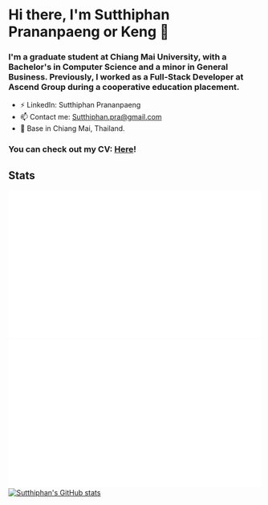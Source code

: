 # Hi there, I'm Sutthiphan Prananpaeng or Keng 👋
### I'm a graduate student at Chiang Mai University, with a Bachelor's in Computer Science and a minor in General Business. Previously, I worked as a Full-Stack Developer at Ascend Group during a cooperative education placement.
- ⚡ LinkedIn: Sutthiphan Prananpaeng
- 📫 Contact me: Sutthiphan.pra@gmail.com
- 🔭 Base in Chiang Mai, Thailand.

### You can check out my CV: [Here](https://o365cmu-my.sharepoint.com/:b:/g/personal/sutthiphan_pranan_cmu_ac_th/Ef3JEYn3sEVCn8b2eRygfBUBDWGB6S77L56saVB3TRA_RA?e=3sDSDz)!






<!--
**sutthiphanKeang/sutthiphanKeang** is a ✨ _special_ ✨ repository because its `README.md` (this file) appears on your GitHub profile.

Here are some ideas to get you started:

- 🔭 I’m currently working on ...
- 🌱 I’m currently learning ...
- 👯 I’m looking to collaborate on ...
- 🤔 I’m looking for help with ...
- 💬 Ask me about ...
- 📫 How to reach me: ...
- 😄 Pronouns: ...
- ⚡ Fun fact: ...
-->
## Stats
![](https://raw.githubusercontent.com/sutthiphanKeang/github-stats/master/generated/overview.svg#gh-dark-mode-only)
![](https://raw.githubusercontent.com/sutthiphanKeang/github-stats/master/generated/languages.svg#gh-dark-mode-only)
[![Sutthiphan's GitHub stats](https://github-readme-stats.vercel.app/api?username=sutthiphanKeang)](https://github.com/anuraghazra/github-readme-stats)
